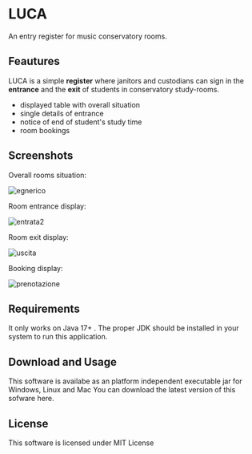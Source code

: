 # LUCA
An entry register for music conservatory rooms.

## Feautures
LUCA is a simple **register** where janitors and custodians can sign in the **entrance** and the **exit** of students in conservatory study-rooms.
* displayed table with overall situation
* single details of entrance
* notice of end of student's study time
* room bookings

## Screenshots
Overall rooms situation:

![egnerico](https://github.com/meliolanna/LUCA/assets/138586939/48c5e1b7-0425-4855-bcd2-7babc1dcdec9)

Room entrance display:

![entrata2](https://github.com/meliolanna/LUCA/assets/138586939/70c05b46-3a83-483f-a79f-f50aad09a476)

Room exit display:

![uscita](https://github.com/meliolanna/LUCA/assets/138586939/3382fc27-bec1-488c-b3e7-07403ad22e37)

Booking display:

![prenotazione](https://github.com/meliolanna/LUCA/assets/138586939/fa662d5a-08ed-4220-aad4-007465f3b776)

## Requirements
It only works on Java 17+ .
The proper JDK should be installed in your system to run this application.

## Download and Usage
This software is availabe as an platform independent executable jar for Windows, Linux and Mac
You can download the latest version of this sofware here.

## License
This software is licensed under MIT License
